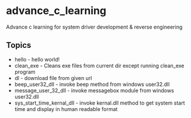 # advance_c_learning
 Advance c learning for system driver development & reverse engineering

## Topics
- hello - hello world!
- clean_exe - Cleans exe files from current dir except running clean_exe program
- dl - download file from given url
- beep_user32_dll - invoke beep method from windows user32.dll 
- message_user_32_dll - invoke messagebox module from windows user32.dll
- sys_start_time_kernal_dll - invoke kernal.dll method to get system start time and display in human readable format
